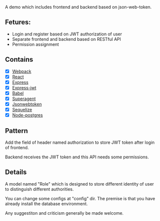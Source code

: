 A demo which includes frontend and backend based on json-web-token.

## Fetures: 
 - Login and register based on JWT authorization of user
 - Separate frontend and backend based on RESTful API
 - Permission assignment

## Contains

- [x] [Webpack](https://webpack.github.io)
- [x] [React](https://facebook.github.io/react/)
- [x] [Express](https://github.com/expressjs/express)
- [x] [Express-jwt](https://github.com/auth0/express-jwt)
- [x] [Babel](https://babeljs.io/)
- [x] [Superagent](https://github.com/visionmedia/superagent)
- [x] [Jsonwebtoken](https://github.com/auth0/node-jsonwebtoken)
- [x] [Sequelize](https://github.com/sequelize/sequelize)
- [x] [Node-postgres](https://github.com/brianc/node-postgres)

## Pattern
Add the field of header named authorization to store JWT token after login of frontend.

Backend receives the JWT token and this API needs some permissions.

## Details

A model named "Role" which is designed to store different identity of user to distinguish different authorities.

You can change some configs at "config" dir. The premise is that you have already install the database environment.

Any suggestiton and criticism generally be made welcome.
